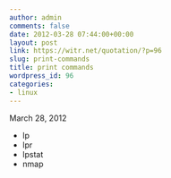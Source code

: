 ```yaml
---
author: admin
comments: false
date: 2012-03-28 07:44:00+00:00
layout: post
link: https://witr.net/quotation/?p=96
slug: print-commands
title: print commands
wordpress_id: 96
categories:
- linux
---
```


March 28, 2012  
  
- lp  
- lpr  
- lpstat  
- nmap
